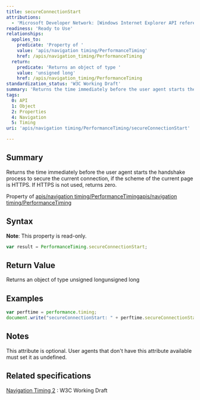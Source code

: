 ```yaml
---
title: secureConnectionStart
attributions:
  - 'Microsoft Developer Network: [Windows Internet Explorer API reference Article](http://msdn.microsoft.com/en-us/library/ie/hh828809%28v=vs.85%29.aspx)'
readiness: 'Ready to Use'
relationships:
  applies_to:
    predicate: 'Property of '
    value: 'apis/navigation timing/PerformanceTiming'
    href: /apis/navigation_timing/PerformanceTiming
  return:
    predicate: 'Returns an object of type '
    value: 'unsigned long'
    href: /apis/navigation_timing/PerformanceTiming
standardization_status: 'W3C Working Draft'
summary: 'Returns the time immediately before the user agent starts the handshake process to secure the current connection, if the scheme of the current page is HTTPS. If HTTPS is not used, returns zero.'
tags:
  0: API
  1: Object
  2: Properties
  4: Navigation
  5: Timing
uri: 'apis/navigation timing/PerformanceTiming/secureConnectionStart'

---
```

## Summary

Returns the time immediately before the user agent starts the handshake process to secure the current connection, if the scheme of the current page is HTTPS. If HTTPS is not used, returns zero.

Property of [apis/navigation timing/PerformanceTiming](/apis/navigation_timing/PerformanceTiming)[apis/navigation timing/PerformanceTiming](/apis/navigation_timing/PerformanceTiming)

## Syntax

**Note**: This property is read-only.

``` js
var result = PerformanceTiming.secureConnectionStart;
```

## Return Value

Returns an object of type unsigned longunsigned long

## Examples

``` js
var perftime = performance.timing;
document.write("secureConnectionStart: " + perftime.secureConnectionStart + "<br />");
```

## Notes

This attribute is optional. User agents that don't have this attribute available must set it as undefined.

## Related specifications

[Navigation Timing 2](http://www.w3.org/TR/navigation-timing-2/)
:   W3C Working Draft
